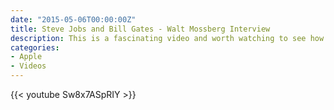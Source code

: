 ```yaml
---
date: "2015-05-06T00:00:00Z"
title: Steve Jobs and Bill Gates - Walt Mossberg Interview
description: This is a fascinating video and worth watching to see how these two old adversaries and friends interact. There is clearly a deep respect there that comes through in this interview.
categories:
- Apple
- Videos
---
```


{{< youtube Sw8x7ASpRIY >}}

